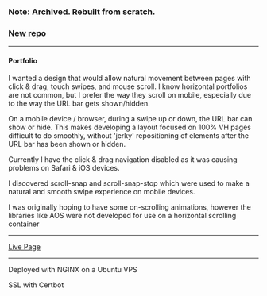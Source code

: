 <h3>Note: Archived. Rebuilt from scratch.</h3>

<a href="https://github.com/PaulB-H/devbypaul_redesign" target="_blank"><h3>New repo</h3></a>

<hr />

#### Portfolio

<p>I wanted a design that would allow natural movement between pages with click & drag, touch swipes, and mouse scroll. I know horizontal portfolios are not common, but I prefer the way they scroll on mobile, especially due to the way the URL bar gets shown/hidden.</p>

<p>On a mobile device / browser, during a swipe up or down, the URL bar can show or hide. This makes developing a layout focused on 100% VH pages difficult to do smoothly, without 'jerky' repositioning of elements after the URL bar has been shown or hidden.</p>

<p>Currently I have the click & drag navigation disabled as it was causing problems on Safari & iOS devices.</p>

<p>I discovered scroll-snap and scroll-snap-stop which were used to make a natural and smooth swipe experience on mobile devices.</p>

<p>I was originally hoping to have some on-scrolling animations, however the libraries like AOS were not developed for use on a horizontal scrolling container</p>

<hr>

[Live Page](https://www.devbypaul.com)
<br>

<hr>

<p>Deployed with NGINX on a Ubuntu VPS</p>
<p>SSL with Certbot</p>

